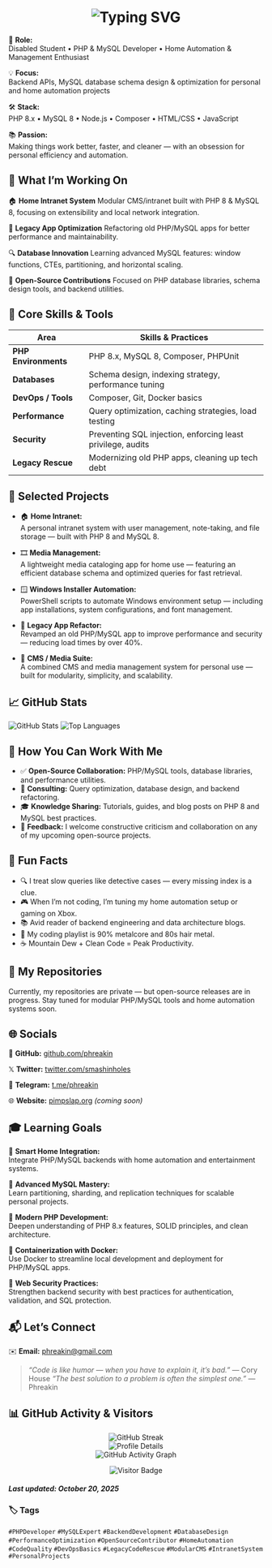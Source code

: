 <h1 align="center">
  <img src="https://readme-typing-svg.demolab.com?font=Fira+Code&weight=600&size=26&pause=1000&color=F8D866&center=true&vCenter=true&width=750&lines=Hi!%20I%27m%20Phreakin;PHP%20and%20MySQL%20Developer;Home%20Automation%20%26%20Management%20Developer;Windows%20Custom%20Scripts%20Developer" alt="Typing SVG" />
</h1>

🎯 **Role:**  
Disabled Student • PHP & MySQL Developer • Home Automation & Management Enthusiast

💡 **Focus:**  
Backend APIs, MySQL database schema design & optimization for personal and home automation projects

🛠️ **Stack:**  
PHP 8.x • MySQL 8 • Node.js • Composer • HTML/CSS • JavaScript

📚 **Passion:**  
Making things work better, faster, and cleaner — with an obsession for personal efficiency and automation.


## 🚀 What I’m Working On

🏠 **Home Intranet System**
Modular CMS/intranet built with PHP 8 & MySQL 8, focusing on extensibility and local network integration.

🧠 **Legacy App Optimization**
Refactoring old PHP/MySQL apps for better performance and maintainability.

🔍 **Database Innovation**
Learning advanced MySQL features: window functions, CTEs, partitioning, and horizontal scaling.

🧩 **Open-Source Contributions**
Focused on PHP database libraries, schema design tools, and backend utilities.

## 🧩 Core Skills & Tools


| Area                 | Skills & Practices                                          |
| -------------------- | ----------------------------------------------------------- |
| **PHP Environments** | PHP 8.x, MySQL 8, Composer, PHPUnit                         |
| **Databases**        | Schema design, indexing strategy, performance tuning        |
| **DevOps / Tools**   | Composer, Git, Docker basics                                |
| **Performance**      | Query optimization, caching strategies, load testing        |
| **Security**         | Preventing SQL injection, enforcing least privilege, audits |
| **Legacy Rescue**    | Modernizing old PHP apps, cleaning up tech debt             |

## 📂 Selected Projects

- 🏠 **Home Intranet:**  
  A personal intranet system with user management, note-taking, and file storage — built with PHP 8 and MySQL 8.

- 🎞️ **Media Management:**  
  A lightweight media cataloging app for home use — featuring an efficient database schema and optimized queries for fast retrieval.

- 🪟 **Windows Installer Automation:**  
  PowerShell scripts to automate Windows environment setup — including app installations, system configurations, and font management.

- 🧱 **Legacy App Refactor:**  
  Revamped an old PHP/MySQL app to improve performance and security — reducing load times by over 40%.

- 🧩 **CMS / Media Suite:**  
  A combined CMS and media management system for personal use — built for modularity, simplicity, and scalability.

## 📈 GitHub Stats

![GitHub Stats](https://github-readme-stats.vercel.app/api?username=phreakin&show_icons=true&theme=radical)
![Top Languages](https://github-readme-stats.vercel.app/api/top-langs/?username=phreakin&layout=compact&theme=radical)

## 🤝 How You Can Work With Me

- ✅ **Open-Source Collaboration:** PHP/MySQL tools, database libraries, and performance utilities.
- 💼 **Consulting:** Query optimization, database design, and backend refactoring.
- 🎓 **Knowledge Sharing:** Tutorials, guides, and blog posts on PHP 8 and MySQL best practices.
- 📢 **Feedback:** I welcome constructive criticism and collaboration on any of my upcoming open-source projects.

## 🧠 Fun Facts

- 🔍 I treat slow queries like detective cases — every missing index is a clue.
- 🎮 When I’m not coding, I’m tuning my home automation setup or gaming on Xbox.
- 📚 Avid reader of backend engineering and data architecture blogs.
- 🎵 My coding playlist is 90% metalcore and 80s hair metal.
- ☕ Mountain Dew + Clean Code = Peak Productivity.

## 🔗 My Repositories

Currently, my repositories are private — but open-source releases are in progress.
Stay tuned for modular PHP/MySQL tools and home automation systems soon.

## 🌐 Socials

🐙 **GitHub:** [github.com/phreakin](https://github.com/phreakin)

𝕏 **Twitter:** [twitter.com/smashinholes](https://twitter.com/smashinholes)

💬 **Telegram:** [t.me/phreakin](https://t.me/phreakin)

🌐 **Website:** [pimpslap.org](https://pimpslap.org) *(coming soon)*


## 🎓 Learning Goals

🤖 **Smart Home Integration:**  
  Integrate PHP/MySQL backends with home automation and entertainment systems.

🧮 **Advanced MySQL Mastery:**  
  Learn partitioning, sharding, and replication techniques for scalable personal projects.

🧱 **Modern PHP Development:**  
  Deepen understanding of PHP 8.x features, SOLID principles, and clean architecture.

🐳 **Containerization with Docker:**  
  Use Docker to streamline local development and deployment for PHP/MySQL apps.

🔐 **Web Security Practices:**  
  Strengthen backend security with best practices for authentication, validation, and SQL protection.


## 📬 Let’s Connect

✉️ **Email:** [phreakin@gmail.com](mailto:phreakin@gmail.com)

> _“Code is like humor — when you have to explain it, it’s bad.”_ — Cory House
> _“The best solution to a problem is often the simplest one.”_ — Phreakin

## 📊 GitHub Activity & Visitors

<p align="center">
  <img src="https://streak-stats.demolab.com?user=phreakin&theme=radical&hide_border=true&border_radius=5" alt="GitHub Streak" /><br>
  <img src="https://github-profile-summary-cards.vercel.app/api/cards/profile-details?username=phreakin&theme=radical" alt="Profile Details" /><br>
  <img src="https://github-readme-activity-graph.vercel.app/graph?username=phreakin&theme=redical&hide_border=true" alt="GitHub Activity Graph" />
</p>

<p align="center">
  <img src="https://api.visitorbadge.io/api/visitors?path=https%3A%2F%2Fwww.github.com%2Fphreakin&label=Profile+Views&labelColor=%230d1117&countColor=%23f8d866&style=flat-square" alt="Visitor Badge" />
</p>

#### _Last updated: October 20, 2025_

### 🏷️ Tags

`#PHPDeveloper` `#MySQLExpert` `#BackendDevelopment` `#DatabaseDesign`
`#PerformanceOptimization` `#OpenSourceContributor` `#HomeAutomation`
`#CodeQuality` `#DevOpsBasics` `#LegacyCodeRescue` `#ModularCMS`
`#IntranetSystem` `#PersonalProjects`
